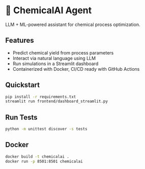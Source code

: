 # 🧪 ChemicalAI Agent

LLM + ML-powered assistant for chemical process optimization.

## Features
- Predict chemical yield from process parameters
- Interact via natural language using LLM
- Run simulations in a Streamlit dashboard
- Containerized with Docker, CI/CD ready with GitHub Actions

## Quickstart
```bash
pip install -r requirements.txt
streamlit run frontend/dashboard_streamlit.py
```

## Run Tests
```bash
python -m unittest discover -s tests
```

## Docker
```bash
docker build -t chemicalai .
docker run -p 8501:8501 chemicalai
```
